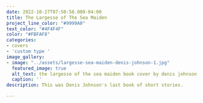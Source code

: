 ```yaml
---
date: 2022-10-27T07:50:58.000-04:00
title: The Largesse of The Sea Maiden
project_line_color: "#9999A0"
text_color: "#4F4F4F"
color: "#FBFAF8"
categories:
- covers
- 'custom type '
image_gallery:
- image: "../assets/largesse-sea-maiden-denis-johnson-1.jpg"
  featured_image: true
  alt_text: the largesse of the sea maiden book cover by denis johnson
  caption: ''
description: This was Denis Johnson's last book of short stories.

---
```

